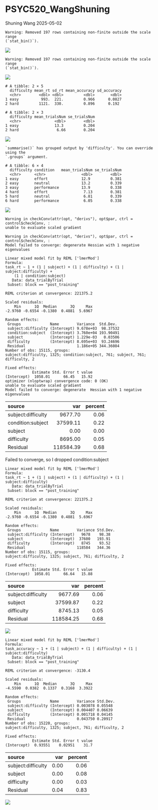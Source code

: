 # PSYC520_WangShuning
Shuning Wang
2025-05-02

    Warning: Removed 197 rows containing non-finite outside the scale range
    (`stat_bin()`).

![](PSYC520_ClassProject_V2_files/figure-commonmark/unnamed-chunk-2-1.png)

    Warning: Removed 197 rows containing non-finite outside the scale range
    (`stat_bin()`).

![](PSYC520_ClassProject_V2_files/figure-commonmark/unnamed-chunk-2-2.png)

    # A tibble: 2 × 5
      difficulty mean_rt sd_rt mean_accuracy sd_accuracy
      <chr>        <dbl> <dbl>         <dbl>       <dbl>
    1 easy          993.  221.         0.966      0.0827
    2 hard         1121.  330.         0.896      0.192 

    # A tibble: 2 × 3
      difficulty mean_trialsNum se_trialsNum
      <chr>               <dbl>        <dbl>
    1 easy                13.3         0.204
    2 hard                 6.66        0.204

![](PSYC520_ClassProject_V2_files/figure-commonmark/unnamed-chunk-4-1.png)

    `summarise()` has grouped output by 'difficulty'. You can override using the
    `.groups` argument.

    # A tibble: 6 × 4
      difficulty condition   mean_trialsNum se_trialsNum
      <chr>      <chr>                <dbl>        <dbl>
    1 easy       effort               12.9         0.381
    2 easy       neutral              13.2         0.339
    3 easy       performance          13.9         0.338
    4 hard       effort                7.13        0.381
    5 hard       neutral               6.81        0.339
    6 hard       performance           6.05        0.338

![](PSYC520_ClassProject_V2_files/figure-commonmark/unnamed-chunk-5-1.png)

    Warning in checkConv(attr(opt, "derivs"), opt$par, ctrl = control$checkConv, :
    unable to evaluate scaled gradient

    Warning in checkConv(attr(opt, "derivs"), opt$par, ctrl = control$checkConv, :
    Model failed to converge: degenerate Hessian with 1 negative eigenvalues

    Linear mixed model fit by REML ['lmerMod']
    Formula: 
    task_rt ~ 1 + (1 | subject) + (1 | difficulty) + (1 | subject:difficulty) +  
        (1 | condition:subject)
       Data: data_trialByTrial
     Subset: block == "post_training"

    REML criterion at convergence: 221375.2

    Scaled residuals: 
        Min      1Q  Median      3Q     Max 
    -2.9760 -0.6554 -0.1380  0.4881  5.6967 

    Random effects:
     Groups             Name        Variance  Std.Dev. 
     subject:difficulty (Intercept) 9.678e+03  98.37532
     condition:subject  (Intercept) 3.760e+04 193.90491
     subject            (Intercept) 1.229e-03   0.03506
     difficulty         (Intercept) 8.695e+03  93.24696
     Residual                       1.186e+05 344.36084
    Number of obs: 15115, groups:  
    subject:difficulty, 1325; condition:subject, 761; subject, 761; difficulty, 2

    Fixed effects:
                Estimate Std. Error t value
    (Intercept)  1058.01      66.45   15.92
    optimizer (nloptwrap) convergence code: 0 (OK)
    unable to evaluate scaled gradient
    Model failed to converge: degenerate  Hessian with 1 negative eigenvalues

| source             |       var | percent |
|:-------------------|----------:|--------:|
| subject:difficulty |   9677.70 |    0.06 |
| condition:subject  |  37599.11 |    0.22 |
| subject            |      0.00 |    0.00 |
| difficulty         |   8695.00 |    0.05 |
| Residual           | 118584.39 |    0.68 |

Failed to converge, so I dropped condition:subject

    Linear mixed model fit by REML ['lmerMod']
    Formula: 
    task_rt ~ 1 + (1 | subject) + (1 | difficulty) + (1 | subject:difficulty)
       Data: data_trialByTrial
     Subset: block == "post_training"

    REML criterion at convergence: 221375.2

    Scaled residuals: 
        Min      1Q  Median      3Q     Max 
    -2.9760 -0.6554 -0.1380  0.4881  5.6967 

    Random effects:
     Groups             Name        Variance Std.Dev.
     subject:difficulty (Intercept)   9678    98.38  
     subject            (Intercept)  37600   193.91  
     difficulty         (Intercept)   8745    93.52  
     Residual                       118584   344.36  
    Number of obs: 15115, groups:  
    subject:difficulty, 1325; subject, 761; difficulty, 2

    Fixed effects:
                Estimate Std. Error t value
    (Intercept)  1058.01      66.64   15.88

| source             |       var | percent |
|:-------------------|----------:|--------:|
| subject:difficulty |   9677.69 |    0.06 |
| subject            |  37599.87 |    0.22 |
| difficulty         |   8745.13 |    0.05 |
| Residual           | 118584.25 |    0.68 |

![](PSYC520_ClassProject_V2_files/figure-commonmark/unnamed-chunk-9-1.png)

    Linear mixed model fit by REML ['lmerMod']
    Formula: 
    task_accuracy ~ 1 + (1 | subject) + (1 | difficulty) + (1 | subject:difficulty)
       Data: data_trialByTrial
     Subset: block == "post_training"

    REML criterion at convergence: -3130.4

    Scaled residuals: 
        Min      1Q  Median      3Q     Max 
    -4.5590  0.0382  0.1337  0.3168  3.3922 

    Random effects:
     Groups             Name        Variance Std.Dev.
     subject:difficulty (Intercept) 0.003078 0.05548 
     subject            (Intercept) 0.004407 0.06639 
     difficulty         (Intercept) 0.001718 0.04145 
     Residual                       0.043750 0.20917 
    Number of obs: 15220, groups:  
    subject:difficulty, 1325; subject, 761; difficulty, 2

    Fixed effects:
                Estimate Std. Error t value
    (Intercept)  0.93551    0.02951    31.7

| source             |  var | percent |
|:-------------------|-----:|--------:|
| subject:difficulty | 0.00 |    0.06 |
| subject            | 0.00 |    0.08 |
| difficulty         | 0.00 |    0.03 |
| Residual           | 0.04 |    0.83 |

![](PSYC520_ClassProject_V2_files/figure-commonmark/unnamed-chunk-11-1.png)
